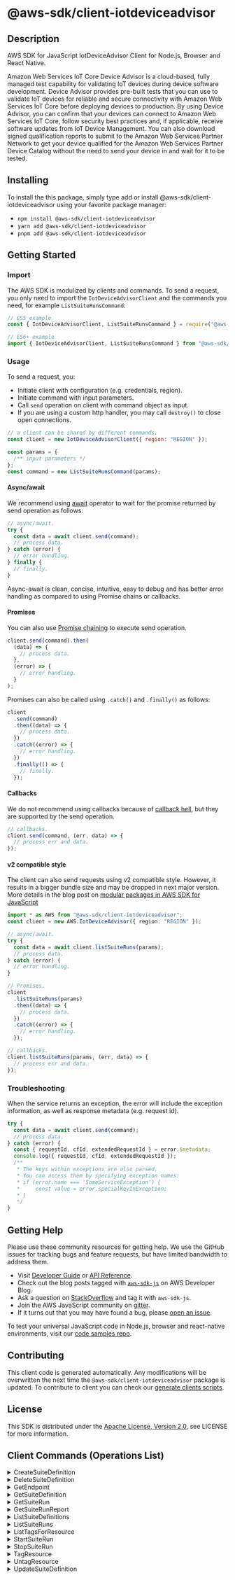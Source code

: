 <!-- generated file, do not edit directly -->

# @aws-sdk/client-iotdeviceadvisor

## Description

AWS SDK for JavaScript IotDeviceAdvisor Client for Node.js, Browser and React Native.

<p>Amazon Web Services IoT Core Device Advisor is a cloud-based, fully managed test capability for validating IoT
devices during device software development. Device Advisor provides pre-built tests that you
can use to validate IoT devices for reliable and secure connectivity with Amazon Web Services IoT Core
before deploying devices to production. By using Device Advisor, you can confirm that your
devices can connect to Amazon Web Services IoT Core, follow security best practices and, if applicable,
receive software updates from IoT Device Management. You can also download signed
qualification reports to submit to the Amazon Web Services Partner Network to get your device
qualified for the Amazon Web Services Partner Device Catalog without the need to send your device in
and wait for it to be tested.</p>

## Installing

To install the this package, simply type add or install @aws-sdk/client-iotdeviceadvisor
using your favorite package manager:

- `npm install @aws-sdk/client-iotdeviceadvisor`
- `yarn add @aws-sdk/client-iotdeviceadvisor`
- `pnpm add @aws-sdk/client-iotdeviceadvisor`

## Getting Started

### Import

The AWS SDK is modulized by clients and commands.
To send a request, you only need to import the `IotDeviceAdvisorClient` and
the commands you need, for example `ListSuiteRunsCommand`:

```js
// ES5 example
const { IotDeviceAdvisorClient, ListSuiteRunsCommand } = require("@aws-sdk/client-iotdeviceadvisor");
```

```ts
// ES6+ example
import { IotDeviceAdvisorClient, ListSuiteRunsCommand } from "@aws-sdk/client-iotdeviceadvisor";
```

### Usage

To send a request, you:

- Initiate client with configuration (e.g. credentials, region).
- Initiate command with input parameters.
- Call `send` operation on client with command object as input.
- If you are using a custom http handler, you may call `destroy()` to close open connections.

```js
// a client can be shared by different commands.
const client = new IotDeviceAdvisorClient({ region: "REGION" });

const params = {
  /** input parameters */
};
const command = new ListSuiteRunsCommand(params);
```

#### Async/await

We recommend using [await](https://developer.mozilla.org/en-US/docs/Web/JavaScript/Reference/Operators/await)
operator to wait for the promise returned by send operation as follows:

```js
// async/await.
try {
  const data = await client.send(command);
  // process data.
} catch (error) {
  // error handling.
} finally {
  // finally.
}
```

Async-await is clean, concise, intuitive, easy to debug and has better error handling
as compared to using Promise chains or callbacks.

#### Promises

You can also use [Promise chaining](https://developer.mozilla.org/en-US/docs/Web/JavaScript/Guide/Using_promises#chaining)
to execute send operation.

```js
client.send(command).then(
  (data) => {
    // process data.
  },
  (error) => {
    // error handling.
  }
);
```

Promises can also be called using `.catch()` and `.finally()` as follows:

```js
client
  .send(command)
  .then((data) => {
    // process data.
  })
  .catch((error) => {
    // error handling.
  })
  .finally(() => {
    // finally.
  });
```

#### Callbacks

We do not recommend using callbacks because of [callback hell](http://callbackhell.com/),
but they are supported by the send operation.

```js
// callbacks.
client.send(command, (err, data) => {
  // process err and data.
});
```

#### v2 compatible style

The client can also send requests using v2 compatible style.
However, it results in a bigger bundle size and may be dropped in next major version. More details in the blog post
on [modular packages in AWS SDK for JavaScript](https://aws.amazon.com/blogs/developer/modular-packages-in-aws-sdk-for-javascript/)

```ts
import * as AWS from "@aws-sdk/client-iotdeviceadvisor";
const client = new AWS.IotDeviceAdvisor({ region: "REGION" });

// async/await.
try {
  const data = await client.listSuiteRuns(params);
  // process data.
} catch (error) {
  // error handling.
}

// Promises.
client
  .listSuiteRuns(params)
  .then((data) => {
    // process data.
  })
  .catch((error) => {
    // error handling.
  });

// callbacks.
client.listSuiteRuns(params, (err, data) => {
  // process err and data.
});
```

### Troubleshooting

When the service returns an exception, the error will include the exception information,
as well as response metadata (e.g. request id).

```js
try {
  const data = await client.send(command);
  // process data.
} catch (error) {
  const { requestId, cfId, extendedRequestId } = error.$metadata;
  console.log({ requestId, cfId, extendedRequestId });
  /**
   * The keys within exceptions are also parsed.
   * You can access them by specifying exception names:
   * if (error.name === 'SomeServiceException') {
   *     const value = error.specialKeyInException;
   * }
   */
}
```

## Getting Help

Please use these community resources for getting help.
We use the GitHub issues for tracking bugs and feature requests, but have limited bandwidth to address them.

- Visit [Developer Guide](https://docs.aws.amazon.com/sdk-for-javascript/v3/developer-guide/welcome.html)
  or [API Reference](https://docs.aws.amazon.com/AWSJavaScriptSDK/v3/latest/index.html).
- Check out the blog posts tagged with [`aws-sdk-js`](https://aws.amazon.com/blogs/developer/tag/aws-sdk-js/)
  on AWS Developer Blog.
- Ask a question on [StackOverflow](https://stackoverflow.com/questions/tagged/aws-sdk-js) and tag it with `aws-sdk-js`.
- Join the AWS JavaScript community on [gitter](https://gitter.im/aws/aws-sdk-js-v3).
- If it turns out that you may have found a bug, please [open an issue](https://github.com/aws/aws-sdk-js-v3/issues/new/choose).

To test your universal JavaScript code in Node.js, browser and react-native environments,
visit our [code samples repo](https://github.com/aws-samples/aws-sdk-js-tests).

## Contributing

This client code is generated automatically. Any modifications will be overwritten the next time the `@aws-sdk/client-iotdeviceadvisor` package is updated.
To contribute to client you can check our [generate clients scripts](https://github.com/aws/aws-sdk-js-v3/tree/main/scripts/generate-clients).

## License

This SDK is distributed under the
[Apache License, Version 2.0](http://www.apache.org/licenses/LICENSE-2.0),
see LICENSE for more information.

## Client Commands (Operations List)

<details>
<summary>
CreateSuiteDefinition
</summary>

[Command API Reference](https://docs.aws.amazon.com/AWSJavaScriptSDK/v3/latest/clients/client-iotdeviceadvisor/classes/createsuitedefinitioncommand.html) / [Input](https://docs.aws.amazon.com/AWSJavaScriptSDK/v3/latest/clients/client-iotdeviceadvisor/interfaces/createsuitedefinitioncommandinput.html) / [Output](https://docs.aws.amazon.com/AWSJavaScriptSDK/v3/latest/clients/client-iotdeviceadvisor/interfaces/createsuitedefinitioncommandoutput.html)

</details>
<details>
<summary>
DeleteSuiteDefinition
</summary>

[Command API Reference](https://docs.aws.amazon.com/AWSJavaScriptSDK/v3/latest/clients/client-iotdeviceadvisor/classes/deletesuitedefinitioncommand.html) / [Input](https://docs.aws.amazon.com/AWSJavaScriptSDK/v3/latest/clients/client-iotdeviceadvisor/interfaces/deletesuitedefinitioncommandinput.html) / [Output](https://docs.aws.amazon.com/AWSJavaScriptSDK/v3/latest/clients/client-iotdeviceadvisor/interfaces/deletesuitedefinitioncommandoutput.html)

</details>
<details>
<summary>
GetEndpoint
</summary>

[Command API Reference](https://docs.aws.amazon.com/AWSJavaScriptSDK/v3/latest/clients/client-iotdeviceadvisor/classes/getendpointcommand.html) / [Input](https://docs.aws.amazon.com/AWSJavaScriptSDK/v3/latest/clients/client-iotdeviceadvisor/interfaces/getendpointcommandinput.html) / [Output](https://docs.aws.amazon.com/AWSJavaScriptSDK/v3/latest/clients/client-iotdeviceadvisor/interfaces/getendpointcommandoutput.html)

</details>
<details>
<summary>
GetSuiteDefinition
</summary>

[Command API Reference](https://docs.aws.amazon.com/AWSJavaScriptSDK/v3/latest/clients/client-iotdeviceadvisor/classes/getsuitedefinitioncommand.html) / [Input](https://docs.aws.amazon.com/AWSJavaScriptSDK/v3/latest/clients/client-iotdeviceadvisor/interfaces/getsuitedefinitioncommandinput.html) / [Output](https://docs.aws.amazon.com/AWSJavaScriptSDK/v3/latest/clients/client-iotdeviceadvisor/interfaces/getsuitedefinitioncommandoutput.html)

</details>
<details>
<summary>
GetSuiteRun
</summary>

[Command API Reference](https://docs.aws.amazon.com/AWSJavaScriptSDK/v3/latest/clients/client-iotdeviceadvisor/classes/getsuiteruncommand.html) / [Input](https://docs.aws.amazon.com/AWSJavaScriptSDK/v3/latest/clients/client-iotdeviceadvisor/interfaces/getsuiteruncommandinput.html) / [Output](https://docs.aws.amazon.com/AWSJavaScriptSDK/v3/latest/clients/client-iotdeviceadvisor/interfaces/getsuiteruncommandoutput.html)

</details>
<details>
<summary>
GetSuiteRunReport
</summary>

[Command API Reference](https://docs.aws.amazon.com/AWSJavaScriptSDK/v3/latest/clients/client-iotdeviceadvisor/classes/getsuiterunreportcommand.html) / [Input](https://docs.aws.amazon.com/AWSJavaScriptSDK/v3/latest/clients/client-iotdeviceadvisor/interfaces/getsuiterunreportcommandinput.html) / [Output](https://docs.aws.amazon.com/AWSJavaScriptSDK/v3/latest/clients/client-iotdeviceadvisor/interfaces/getsuiterunreportcommandoutput.html)

</details>
<details>
<summary>
ListSuiteDefinitions
</summary>

[Command API Reference](https://docs.aws.amazon.com/AWSJavaScriptSDK/v3/latest/clients/client-iotdeviceadvisor/classes/listsuitedefinitionscommand.html) / [Input](https://docs.aws.amazon.com/AWSJavaScriptSDK/v3/latest/clients/client-iotdeviceadvisor/interfaces/listsuitedefinitionscommandinput.html) / [Output](https://docs.aws.amazon.com/AWSJavaScriptSDK/v3/latest/clients/client-iotdeviceadvisor/interfaces/listsuitedefinitionscommandoutput.html)

</details>
<details>
<summary>
ListSuiteRuns
</summary>

[Command API Reference](https://docs.aws.amazon.com/AWSJavaScriptSDK/v3/latest/clients/client-iotdeviceadvisor/classes/listsuiterunscommand.html) / [Input](https://docs.aws.amazon.com/AWSJavaScriptSDK/v3/latest/clients/client-iotdeviceadvisor/interfaces/listsuiterunscommandinput.html) / [Output](https://docs.aws.amazon.com/AWSJavaScriptSDK/v3/latest/clients/client-iotdeviceadvisor/interfaces/listsuiterunscommandoutput.html)

</details>
<details>
<summary>
ListTagsForResource
</summary>

[Command API Reference](https://docs.aws.amazon.com/AWSJavaScriptSDK/v3/latest/clients/client-iotdeviceadvisor/classes/listtagsforresourcecommand.html) / [Input](https://docs.aws.amazon.com/AWSJavaScriptSDK/v3/latest/clients/client-iotdeviceadvisor/interfaces/listtagsforresourcecommandinput.html) / [Output](https://docs.aws.amazon.com/AWSJavaScriptSDK/v3/latest/clients/client-iotdeviceadvisor/interfaces/listtagsforresourcecommandoutput.html)

</details>
<details>
<summary>
StartSuiteRun
</summary>

[Command API Reference](https://docs.aws.amazon.com/AWSJavaScriptSDK/v3/latest/clients/client-iotdeviceadvisor/classes/startsuiteruncommand.html) / [Input](https://docs.aws.amazon.com/AWSJavaScriptSDK/v3/latest/clients/client-iotdeviceadvisor/interfaces/startsuiteruncommandinput.html) / [Output](https://docs.aws.amazon.com/AWSJavaScriptSDK/v3/latest/clients/client-iotdeviceadvisor/interfaces/startsuiteruncommandoutput.html)

</details>
<details>
<summary>
StopSuiteRun
</summary>

[Command API Reference](https://docs.aws.amazon.com/AWSJavaScriptSDK/v3/latest/clients/client-iotdeviceadvisor/classes/stopsuiteruncommand.html) / [Input](https://docs.aws.amazon.com/AWSJavaScriptSDK/v3/latest/clients/client-iotdeviceadvisor/interfaces/stopsuiteruncommandinput.html) / [Output](https://docs.aws.amazon.com/AWSJavaScriptSDK/v3/latest/clients/client-iotdeviceadvisor/interfaces/stopsuiteruncommandoutput.html)

</details>
<details>
<summary>
TagResource
</summary>

[Command API Reference](https://docs.aws.amazon.com/AWSJavaScriptSDK/v3/latest/clients/client-iotdeviceadvisor/classes/tagresourcecommand.html) / [Input](https://docs.aws.amazon.com/AWSJavaScriptSDK/v3/latest/clients/client-iotdeviceadvisor/interfaces/tagresourcecommandinput.html) / [Output](https://docs.aws.amazon.com/AWSJavaScriptSDK/v3/latest/clients/client-iotdeviceadvisor/interfaces/tagresourcecommandoutput.html)

</details>
<details>
<summary>
UntagResource
</summary>

[Command API Reference](https://docs.aws.amazon.com/AWSJavaScriptSDK/v3/latest/clients/client-iotdeviceadvisor/classes/untagresourcecommand.html) / [Input](https://docs.aws.amazon.com/AWSJavaScriptSDK/v3/latest/clients/client-iotdeviceadvisor/interfaces/untagresourcecommandinput.html) / [Output](https://docs.aws.amazon.com/AWSJavaScriptSDK/v3/latest/clients/client-iotdeviceadvisor/interfaces/untagresourcecommandoutput.html)

</details>
<details>
<summary>
UpdateSuiteDefinition
</summary>

[Command API Reference](https://docs.aws.amazon.com/AWSJavaScriptSDK/v3/latest/clients/client-iotdeviceadvisor/classes/updatesuitedefinitioncommand.html) / [Input](https://docs.aws.amazon.com/AWSJavaScriptSDK/v3/latest/clients/client-iotdeviceadvisor/interfaces/updatesuitedefinitioncommandinput.html) / [Output](https://docs.aws.amazon.com/AWSJavaScriptSDK/v3/latest/clients/client-iotdeviceadvisor/interfaces/updatesuitedefinitioncommandoutput.html)

</details>
